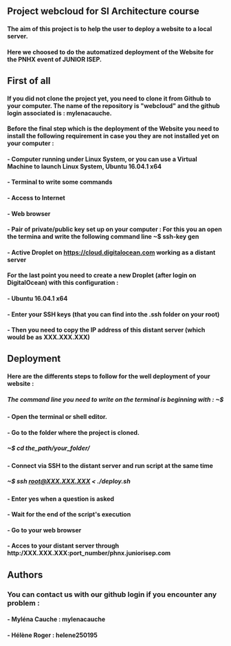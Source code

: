 ## Project webcloud for SI Architecture course

#### The aim of this project is to help the user to deploy a website to a local server.
#### Here we choosed to do the automatized deployment of the Website for the PNHX event of JUNIOR ISEP. 

## First of all 

#### If you did not clone the project yet, you need to clone it from Github to your computer. The name of the repository is "webcloud" and the github login associated is : mylenacauche. 

#### Before the final step which is the deployment of the Website you need to install the following requirement in case you they are not installed yet on your computer : 
#### - Computer running under Linux System, or you can use a Virtual Machine to launch Linux System, Ubuntu 16.04.1 x64
#### - Terminal to write some commands
#### - Access to Internet
#### - Web browser
#### - Pair of private/public key set up on your computer : For this you an open the termina and write the following command line ~$ ssh-key gen
#### - Active Droplet on https://cloud.digitalocean.com working as a distant server

#### For the last point you need to create a new Droplet (after login on DigitalOcean) with this configuration : 
#### - Ubuntu 16.04.1 x64 
#### - Enter your SSH keys (that you can find into the .ssh folder on your root) 

#### - Then you need to copy the IP address of this distant server (which would be as XXX.XXX.XXX)

## Deployment 

#### Here are the differents steps to follow for the well deployment of your website : 
##### The command line you need to write on the terminal is beginning with : ~$

#### - Open the terminal or shell editor.
#### - Go to the folder where the project is cloned. 
##### ~$ cd the_path/your_folder/ 
#### - Connect via SSH to the distant server and run script at the same time 
##### ~$ ssh root@XXX.XXX.XXX < ./deploy.sh
#### - Enter yes when a question is asked
#### - Wait for the end of the script's execution 
#### - Go to your web browser
#### - Acces to your distant server through http:/XXX.XXX.XXX:port_number/phnx.juniorisep.com 

## Authors 

### You can contact us with our github login if you encounter any problem : 
#### - Myléna Cauche : mylenacauche
#### - Hélène Roger : helene250195
